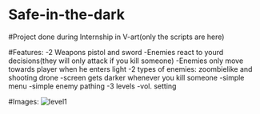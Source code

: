 # Safe-in-the-dark

#Project done during Internship in V-art(only the scripts  are here)

#Features:
-2 Weapons pistol and sword
-Enemies react to yourd decisions(they will only attack if you kill someone)
-Enemies only move towards player when he enters light
-2 types of enemies: zoombielike and shooting drone
-screen gets darker whenever you kill someone
-simple menu
-simple enemy pathing
-3 levels
-vol. setting

#Images:
![level1](https://github.com/Tuliuszen/Safe-in-the-dark/imgs/1.PNG)

